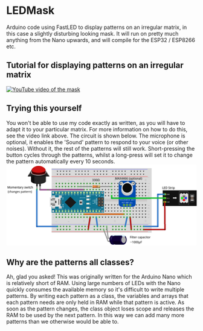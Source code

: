 # LEDMask
Arduino code using FastLED to display patterns on an irregular matrix, in this case a slightly disturbing looking mask. It will run on pretty much anything from the Nano upwards, and will compile for the ESP32 / ESP8266 etc.
## Tutorial for displaying patterns on an irregular matrix
[![YouTube video of the mask](http://img.youtube.com/vi/zYZkbfmCuEY/0.jpg)](http://www.youtube.com/watch?v=zYZkbfmCuEY)
## Trying this yourself
You won't be able to use my code exactly as written, as you will have to adapt it to your particular matrix. For more information on how to do this, see the video link above. The circuit is shown below. The microphone is optional, it enables the 'Sound' pattern to respond to your voice (or other noises). Without it, the rest of the patterns will still work.
Short-pressing the button cycles through the patterns, whilst a long-press will set it to change the pattern automatically every 10 seconds.
![Breadboard view of the circuit](Breadboard.png "")
## Why are the patterns all classes?
Ah, glad you asked! This was originally written for the Arduino Nano which is relatively short of RAM. Using large numbers of LEDs with the Nano quickly consumes the available memory so it's difficult to write multiple patterns. By writing each pattern as a class, the variables and arrays that each pattern needs are only held in RAM while that pattern is active. As soon as the pattern changes, the class object loses scope and releases the RAM to be used by the next pattern. In this way we can add many more patterns than we otherwise would be able to.
